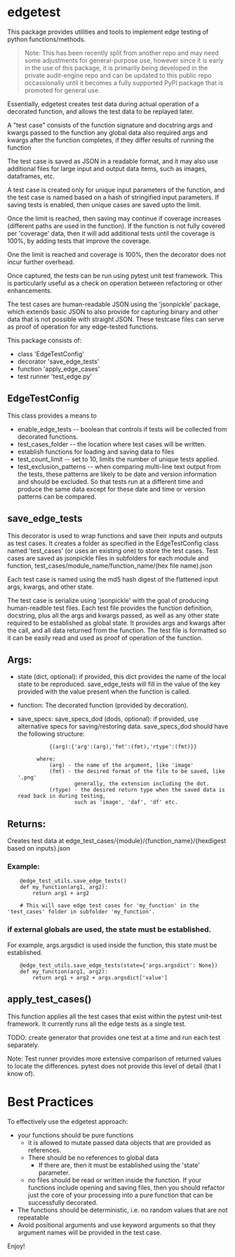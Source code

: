 # edgetest

This package provides utilities and tools to implement edge testing of python functions/methods.

> Note: This has been recently split from another repo and may need some adjustments for general-purpose
use, however since it is early in the use of this package, it is primarily being developed in the
private audit-engine repo and can be updated to this public repo occassionally until it becomes a 
fully supported PyPI package that is promoted for general use.

Essentially, edgetest creates test data during actual operation of a decorated function, and
allows the test data to be replayed later.

A "test case" consists of 
    the function signature and docstring
    args and kwargs passed to the function
    any global data also required
    args and kwargs after the function completes, if they differ
    results of running the function

The test case is saved as JSON in a readable format, and it may also use additional files
for large input and output data items, such as images, dataframes, etc.

A test case is created only for unique input parameters of the function, and the test case is
named based on a hash of stringified input parameters. If saving tests is enabled, then unique
cases are saved upto the limit.

Once the limit is reached, then saving may continue if coverage increases (different paths are
used in the function). 
If the function is not fully covered per 'coverage' data, then it will add additional tests
until the coverage is 100%, by adding tests that improve the coverage.

One the limit is reached and coverage is 100%, then the decorator does not incur further overhead.

Once captured, the tests can be run using pytest unit test framework. This is particularly
useful as a check on operation between refactoring or other enhancements.

The test cases are human-readable JSON using the 'jsonpickle' package, which extends basic JSON to
also provide for capturing binary and other data that is not possible with straight JSON.
These testcase files can serve as proof of operation for any edge-tested functions.

This package consists of:

- class 'EdgeTestConfig' 
- decorator 'save_edge_tests'
- function 'apply_edge_cases'
- test runner 'test_edge.py'

## EdgeTestConfig

This class provides a means to 
- enable_edge_tests -- boolean that controls if tests will be collected from decorated functions.
- test_cases_folder -- the location where test cases will be written.
- establish functions for loading and saving data to files
- test_count_limit -- set to 10, limits the number of unique tests applied.
- test_exclusion_patterns -- when comparing multi-line text output from the tests, these
             patterns are likely to be date and version information and should be excluded. So
             that tests run at a different time and produce the same data except for these date
             and time or version patterns can be compared.

## save_edge_tests

This decorator is used to wrap functions and save their inputs and outputs as test cases.
    It creates a folder as specified in the EdgeTestConfig class named 'test_cases' (or uses an existing one) to store the test cases.
    Test cases are saved as jsonpickle files in subfolders for each module and function,
        test_cases/module_name/function_name/(hex file name).json
    
Each test case is named using the md5 hash digest of the flattened input args, kwargs, and other state.

The test case is serialize using 'jsonpickle' with the goal of producing human-readble test files.
    Each test file provides the function definition, docstring, plus all the args and kwargs passed, as
    well as any other state required to be established as global state. It provides args and kwargs after
    the call, and all data returned from the function. The test file is formatted so it can be easily read
    and used as proof of operation of the function.

## Args:
- state (dict, optional): if provided, this dict provides the name of the local state to be reproduced.
            save_edge_tests will fill in the value of the key provided with the value present when the function is called.
- function: The decorated function (provided by decoration).
- save_specs: 
        save_specs_dod (dods, optional): if provided, use alternative specs for saving/restoring data.
            save_specs_dod should have the following structure:
        
                {(arg):{'arg':(arg),'fmt':(fmt),'rtype':(fmt)}}
                
            where:
                (arg) - the name of the argument, like 'image'
                (fmt) - the desired format of the file to be saved, like '.png'
                        generally, the extension including the dot.
                (rtype) - the desired return type when the saved data is read back in during testing,
                        such as 'image', 'daf', 'df' etc.

## Returns:
Creates test data at edge_test_cases/{module}/{function_name}/{hexdigest based on inputs}.json
    
### Example:

        @edge_test_utils.save_edge_tests()
        def my_function(arg1, arg2):
            return arg1 + arg2

        # This will save edge test cases for 'my_function' in the 'test_cases' folder in subfolder 'my_function'.
        
### if external globals are used, the state must be established. 

For example, args.argsdict is used inside the function, this state must be established.
        
        @edge_test_utils.save_edge_tests(state={'args.argsdict': None})
        def my_function(arg1, arg2):
            return arg1 + arg2 + args.argsdict['value']
            
            
## apply_test_cases()

This function applies all the test cases that exist within the pytest unit-test framework.
It currently runs all the edge tests as a single test.

TODO: create generator that provides one test at a time and run each test separately.

Note: Test runner provides more extensive comparison of returned values to locate the differences.
pytest does not provide this level of detail (that I know of).

# Best Practices

To effectively use the edgetest approach:
- your functions should be pure functions
    - it is allowed to mutate passed data objects that are provided as references.
    - There should be no references to global data
        - If there are, then it must be established using the 'state' parameter.
    - no files should be read or written inside the function. If your functions include opening and saving files, then you should refactor just the core of your processing into a pure function that can be successfully decorated.
- The functions should be deterministic, i.e. no random values that are not repeatable
- Avoid positional arguments and use keyword arguments so that they argument names will be provided in the test case.

Enjoy!


